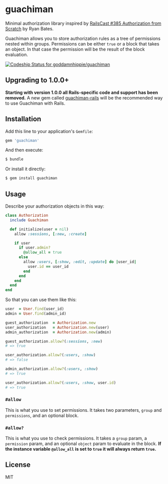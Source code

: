 guachiman
=========

Minimal authorization library inspired by [RailsCast #385 Authorization from Scratch][1] by Ryan Bates.

Guachiman allows you to store authorization rules as a tree of permissions nested within groups.
Permissions can be either `true` or a block that takes an object. In that case the permission will
be the result of the block evaluation.

[![Codeship Status for goddamnhippie/guachiman][2]][3]

[1]: http://railscasts.com/episodes/385-authorization-from-scratch-part-1
[2]: https://www.codeship.io/projects/f3a90030-f43c-0131-65bd-5a054a318c0e/status
[3]: https://www.codeship.io/projects/28071


Upgrading to 1.0.0+
-------------------

**Starting with version 1.0.0 all Rails-specific code and support has been removed.**
A new gem called [guachiman-rails][4] will be the recommended way to use Guachiman with Rails.

[4]: https://github.com/goddamnhippie/guachiman-rails


Installation
------------

Add this line to your application's `Gemfile`:

```ruby
gem 'guachiman'
```

And then execute:

```bash
$ bundle
```

Or install it directly:

```bash
$ gem install guachiman
```


Usage
-----

Describe your authorization objects in this way:

```ruby
class Authorization
  include Guachiman

  def initialize(user = nil)
    allow :sessions, [:new, :create]

    if user
      if user.admin?
        @allow_all = true
      else
        allow :users, [:show, :edit, :update] do |user_id|
          user.id == user_id
        end
      end
    end
  end
end
```

So that you can use them like this:

```ruby
user  = User.find(user_id)
admin = User.find(admin_id)

guest_authorization  = Authorization.new
user_authorization   = Authorization.new(user)
admin_authorization  = Authorization.new(admin)

guest_authorization.allow?(:sessions, :new)
# => true

user_authorization.allow?(:users, :show)
# => false

admin_authorization.allow?(:users, :show)
# => true

user_authorization.allow?(:users, :show, user.id)
# => true
```

### `#allow`

This is what you use to set permissions. It takes two parameters, `group` and `permissions`, and an optional block.

### `#allow?`

This is what you use to check permissions. It takes a `group` param, a `permission` param, and an optional `object`
param to evaluate in the block. **If the instance variable `@allow_all` is set to `true` it will always return `true`.**


License
-------

MIT
